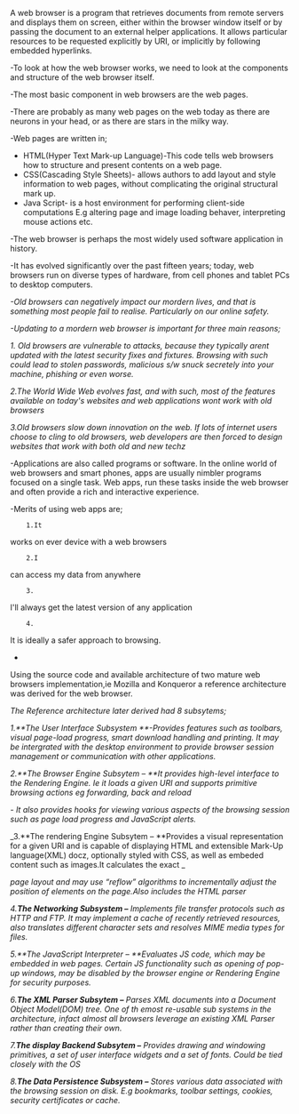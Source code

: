 
A
web browser is a program that retrieves documents from remote servers
and displays them on screen, either within the browser window itself
or by passing the document to an external helper applications. It
allows particular resources to be requested explicitly by URI, or
implicitly by following embedded hyperlinks.

-To
look at how the web browser works, we need to look at the components
and structure of the web browser itself.

-The
most basic component in web browsers are the web pages.

-There
are probably as many web pages on the web today as there are neurons
in your head, or as there are stars in the milky way.

-Web
pages are written in;

- HTML(Hyper
	Text Mark-up Language)-This code tells web browsers how to structure
	and present contents on a web page.  
- CSS(Cascading
	Style Sheets)- allows authors to add layout and style information to
	web pages, without complicating the original structural mark up. 
- Java
	Script- is a host environment for performing client-side
	computations E.g altering page and image loading behaver,
	interpreting mouse actions etc. 

-The
web browser is perhaps the most widely used software application in
history. 

-It
has evolved significantly over the past fifteen years; today, web
browsers run on diverse types of hardware, from cell phones and
tablet PCs to desktop computers.

_-Old browsers can negatively impact our
mordern lives, and that is something most people fail to realise.
Particularly on our online safety._

_-Updating to a mordern web browser is
important for three main reasons;_

_1. Old browsers are vulnerable to attacks,
because they typically arent updated with the latest security fixes
and fixtures. Browsing with such could lead to stolen passwords,
malicious s/w snuck secretely into your machine, phishing or even
worse._

_2.The World Wide Web evolves fast, and with
such, most of the features available on today's websites and web
applications wont work with old browsers_

_3.Old browsers slow down innovation on the
web. If lots of internet users choose to cling to old browsers, web
developers are then forced to design websites that work with both old
and new techz_

-Applications
are also called programs or software. In the online world of web
browsers and smart phones, apps are usually nimbler programs focused
on a single task. Web apps, run these tasks inside the web browser
and often provide a rich and interactive experience.

-Merits
of using web apps are;

		1.It
works on ever device with a web browsers

		2.I
can access my data from anywhere

		3.
I'll always get the latest version of any application

		4.
It is ideally a safer approach to browsing.

-
Using the source code and available architecture of two mature web
browsers implementation,ie Mozilla and Konqueror a reference
architecture was derived for the web browser.

_The Reference architecture later derived had 8
subsytems;_

_1.**The User Interface Subsystem **-Provides
features such as toolbars, visual page-load progress, smart download
handling and printing. It may be intergrated with the desktop
environment to provide browser session management or communication
with other applications._

_2.**The
Browser Engine Subsytem – **It
provides high-level interface to the Rendering Engine. Ie it loads a
given URI and supports primitive browsing actions eg forwarding, back
and reload_

_- It also provides hooks for viewing various
aspects of the browsing session such as page load progress and
JavaScript alerts._

_3.**The
rendering Engine Subsytem – **Provides
a visual representation for a given URI and is capable of displaying
HTML and extensible Mark-Up language(XML) docz, optionally styled
with CSS, as well as embeded content such as images.It
calculates the exact _

_page layout and may use “reflow”
algorithms to incrementally adjust the position of elements on the
page.Also includes the HTML parser_

_4.**The
Networking Subsystem –**
Implements file transfer
protocols such as HTTP and FTP. It may implement a cache of recently
retrieved resources, also translates different character sets and
resolves MIME media types for files._

_5.**The
JavaScript Interpreter – **Evaluates
JS code, which may be embedded in web pages. Certain JS functionality
such as opening of pop-up windows, may be disabled by the browser
engine or Rendering Engine for security purposes._

_6.**The
XML Parser Subsytem –** Parses
XML documents into a Document Object Model(DOM) tree. One of th emost
re-usable sub systems in the architecture, infact almost all browsers
leverage an existing XML Parser rather than creating their own._

_7.**The
display Backend Subsytem –**
Provides drawing and
windowing primitives, a set
of user interface widgets and a set of fonts. Could be tied closely
with the OS_

_8.**The
Data Persistence Subsystem –**
Stores various data
associated with the browsing session on disk. E.g bookmarks, toolbar
settings, cookies, security certificates or cache._

